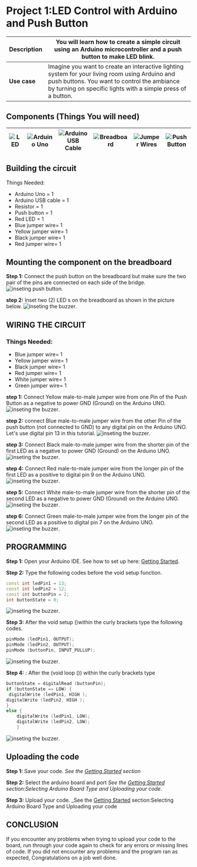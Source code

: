# Project 1:LED Control with Arduino and Push Button

| **Description** | You will learn how to create a simple circuit using an Arduino microcontroller and a push button to make LED blink.                                                                                            |
| --------------- | -------------------------------------------------------------------------------------------------------------------------------------------------------------------------------------------------------------- |
| **Use case**    | Imagine you want to create an interactive lighting system for your living room using Arduino and push buttons. You want to control the ambiance by turning on specific lights with a simple press of a button. |

## Components (Things You will need)

| ![LED ](../../../docs/manuals/assets/components/LED.png) | ![Arduino Uno](../../../docs/manuals/assets/components/arduino.png) | ![Arduino USB Cable](../../../docs/manuals/assets/components/USB_Cable.png) | ![Breadboard](../../../docs/manuals/assets/components/breadboard.png) | ![Jumper Wires](../../../docs/manuals/assets/components/jump_wire.png) | ![Push Button](../../../docs/manuals/assets/components/Push_Button.png) |
| ---------------------------------------- | --------------------------------------------------- | ----------------------------------------------------------- | ----------------------------------------------------- | ------------------------------------------------------ | ------------------------------------------------------- |

## Building the circuit

Things Needed:

- Arduino Uno = 1
- Arduino USB cable = 1
- Resistor = 1
- Push button = 1
- Red LED = 1
- Blue jumper wire= 1
- Yellow jumper wire= 1
- Black jumper wire= 1
- Red jumper wire= 1

## Mounting the component on the breadboard

**Step 1:** Connect the push button on the breadboard but make sure the two pair of the pins are connected on each side of the bridge.
![inseting push button](../../../docs/manuals/assets/2.0/2.1.Push%20Button%20+%20LED/2.LED/image%201.png).

**step 2:** Inset two (2) LED s on the breadboard as shown in the picture below.
![inseting the buzzer](../../../docs/manuals/assets/2.0/2.1.Push%20Button%20+%20LED/2.LED/image%202.png).

## WIRING THE CIRCUIT

### Things Needed:

- Blue jumper wire= 1
- Yellow jumper wire= 1
- Black jumper wire= 1
- Red jumper wire= 1
- White jumper wire= 1
- Green jumper wire= 1

**step 1:** Connect Yellow male-to-male jumper wire from one Pin of the Push Button as a negative to power GND (Ground) on the Arduino UNO.
![inseting the buzzer](../../../docs/manuals/assets/2.0/2.1.Push%20Button%20+%20LED/2.LED/wire%201.png).

**step 2:** connect Blue male-to-male jumper wire from the other Pin of the push button (not connected to GND) to any digital pin on the Arduino UNO. Let's use digital pin 13 in this tutorial.
![inseting the buzzer](../../../docs/manuals/assets/2.0/2.1.Push%20Button%20+%20LED/2.LED/wire%202.png).

**step 3:** Connect Black male-to-male jumper wire from the shorter pin of the first LED as a negative to power GND (Ground) on the Arduino UNO.
![inseting the buzzer](../../../docs/manuals/assets/2.0/2.1.Push%20Button%20+%20LED/2.LED/wire%203.png).

**step 4:** Connect Red male-to-male jumper wire from the longer pin of the first LED as a positive to digital pin 9 on the Arduino UNO.
![inseting the buzzer](../../../docs/manuals/assets/2.0/2.1.Push%20Button%20+%20LED/2.LED/wire%204.png).

**step 5:** Connect White male-to-male jumper wire from the shorter pin of the second LED as a negative to power GND (Ground) on the Arduino UNO.
![inseting the buzzer](../../../docs/manuals/assets/2.0/2.1.Push%20Button%20+%20LED/2.LED/wire%205.png).

**step 6:** Connect Green male-to-male jumper wire from the longer pin of the second LED as a positive to digital pin 7 on the Arduino UNO.
![inseting the buzzer](../../../docs/manuals/assets/2.0/2.1.Push%20Button%20+%20LED/2.LED/wire%206.png).

## PROGRAMMING

**Step 1:** Open your Arduino IDE. See how to set up here: [Getting Started](../../../getting-started.md).

**Step 2:** Type the following codes before the void setup function.

``` cpp
const int ledPin1 = 13;
const int ledPin2 = 12;
const int buttonPin = 2;
int buttonState = 0;
```

![inseting the buzzer](../../../docs/manuals/assets/2.0/2.1.Push%20Button%20+%20LED/2.LED/code%201.png).

**Step 3:** After the void setup ()within the curly brackets type the following codes.

``` cpp
pinMode (ledPin1, OUTPUT);
pinMode (ledPin2, OUTPUT);
pinMode (buttonPin, INPUT_PULLUP);
```

![inseting the buzzer](../../../docs/manuals/assets/2.0/2.1.Push%20Button%20+%20LED/2.LED/code%202.png).

**Step 4:** : After the (void loop ()) within the curly brackets type

``` cpp
buttonState = digitalRead (buttonPin);
if (buttonState == LOW) {
 digitalWrite (ledPin1, HIGH );
digitalWrite (ledPin2, HIGH );
}
else {
    digitalWrite (ledPin1, LOW);
    digitalWrite (ledPin2, LOW);
    }
```

![inseting the buzzer](../../../docs/manuals/assets/2.0/2.1.Push%20Button%20+%20LED/2.LED/code%203.png).

## Uploading the code

**Step 1:** Save your code. _See the [Getting Started](../../../getting-started.md) section_

**Step 2:** Select the arduino board and port _See the [Getting Started](../../../getting-started.md) section:Selecting Arduino Board Type and Uploading your code_.

**Step 3:** Upload your code. \_See the [Getting Started](../../../getting-started.md) section:Selecting Arduino Board Type and Uploading your code

## CONCLUSION

If you encounter any problems when trying to upload your code to the board, run through your code again to check for any errors or missing lines of code. If you did not encounter any problems and the program ran as expected, Congratulations on a job well done.
